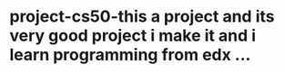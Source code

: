 # project-cs50-this a project and its very good project i make it and i learn programming from edx ...
